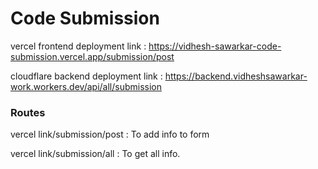 # Code Submission

vercel frontend deployment link : https://vidhesh-sawarkar-code-submission.vercel.app/submission/post

cloudflare backend deployment link : https://backend.vidheshsawarkar-work.workers.dev/api/all/submission

### Routes

vercel link/submission/post : To add info to form

vercel link/submission/all  : To get all info.
